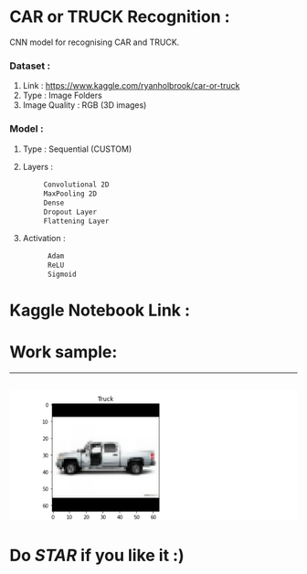 # CAR or TRUCK Recognition :

CNN model for recognising CAR and TRUCK.

### Dataset :
1. Link : https://www.kaggle.com/ryanholbrook/car-or-truck
2. Type : Image Folders
3. Image Quality : RGB (3D images)

### Model :
1. Type : Sequential (CUSTOM)
2. Layers : 


            Convolutional 2D
            MaxPooling 2D
            Dense 
            Dropout Layer
            Flattening Layer
3. Activation : 

             Adam 
             ReLU
             Sigmoid
    
# Kaggle Notebook Link : ##

             
# Work sample:

---
![](https://github.com/sagnik1511/Binary-Classification-in-Deep-Learning/blob/main/Car%20or%20Truck/Screenshot%20(467).png)
---

# Do ***STAR*** if you like it :)

            
            
